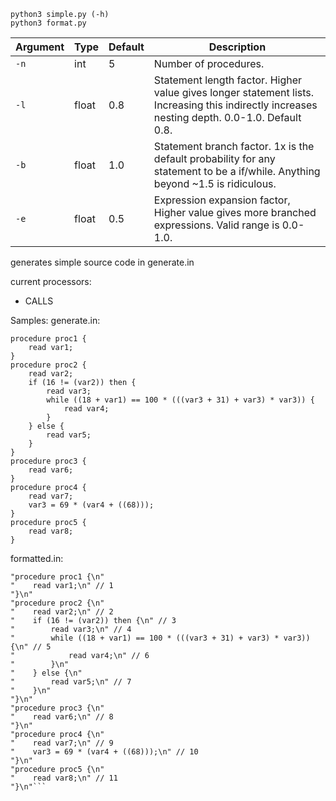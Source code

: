 ```
python3 simple.py (-h)
python3 format.py
```
| Argument | Type  | Default | Description                                                                                                                                 |
|----------|-------|---------|--------------------------------------------------------------------------------------------------------------------------------------------|
| `-n`     | int   | 5       | Number of procedures.                                                                                                        |
| `-l`     | float | 0.8     | Statement length factor. Higher value gives longer statement lists. Increasing this indirectly increases nesting depth. 0.0-1.0. Default 0.8.                 |
| `-b`     | float | 1.0     | Statement branch factor. 1x is the default probability for any statement to be a if/while. Anything beyond ~1.5 is ridiculous.|
| `-e`     | float | 0.5     | Expression expansion factor, Higher value gives more branched expressions. Valid range is 0.0-1.0.                          |

generates simple source code in generate.in

current processors:
* CALLS

Samples:
generate.in:
```
procedure proc1 {
    read var1;
}
procedure proc2 {
    read var2;
    if (16 != (var2)) then {
        read var3;
        while ((18 + var1) == 100 * (((var3 + 31) + var3) * var3)) {
            read var4;
        }
    } else {
        read var5;
    }
}
procedure proc3 {
    read var6;
}
procedure proc4 {
    read var7;
    var3 = 69 * (var4 + ((68)));
}
procedure proc5 {
    read var8;
}
```

formatted.in:
```
"procedure proc1 {\n"
"    read var1;\n" // 1
"}\n"
"procedure proc2 {\n"
"    read var2;\n" // 2
"    if (16 != (var2)) then {\n" // 3
"        read var3;\n" // 4
"        while ((18 + var1) == 100 * (((var3 + 31) + var3) * var3)) {\n" // 5
"            read var4;\n" // 6
"        }\n"
"    } else {\n"
"        read var5;\n" // 7
"    }\n"
"}\n"
"procedure proc3 {\n"
"    read var6;\n" // 8
"}\n"
"procedure proc4 {\n"
"    read var7;\n" // 9
"    var3 = 69 * (var4 + ((68)));\n" // 10
"}\n"
"procedure proc5 {\n"
"    read var8;\n" // 11
"}\n"```

